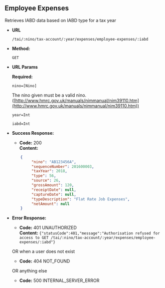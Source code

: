 Employee Expenses
--------------------------
  Retrieves IABD data based on IABD type for a tax year
  
* **URL**

  `/tai/:nino/tax-account/:year/expenses/employee-expenses/:iabd`

* **Method:**
  
  `GET`
  
*  **URL Params**

   **Required:**
 
   `nino=[Nino]` 
   
   The nino given must be a valid nino. ([http://www.hmrc.gov.uk/manuals/nimmanual/nim39110.htm](http://www.hmrc.gov.uk/manuals/nimmanual/nim39110.htm))

   `year=Int`
   
   `iabd=Int`
   
* **Success Response:**

  * **Code:** 200 <br />
    **Content:** 
   
```json
       {
            "nino": "AB123456A",
            "sequenceNumber": 201600003,
            "taxYear": 2018,
            "type": 56,
            "source": 26,
            "grossAmount": 120,
            "receiptDate": null,
            "captureDate": null,
            "typeDescription": "Flat Rate Job Expenses",
            "netAmount": null
       }
```

* **Error Response:**

  * **Code:** 401 UNAUTHORIZED <br />
    **Content:** `{"statusCode":401,"message":"Authorisation refused for access to GET /tai/:nino/tax-account/:year/expenses/employee-expenses/:iabd"}`

  OR when a user does not exist

  * **Code:** 404 NOT_FOUND <br />

  OR anything else

  * **Code:** 500 INTERNAL_SERVER_ERROR <br />
 